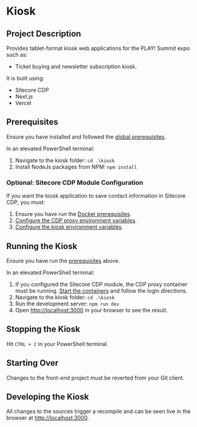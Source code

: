 # Kiosk

## Project Description

Provides tablet-format kiosk web applications for the PLAY! Summit expo such as:

- Ticket buying and newsletter subscription kiosk.

It is built using:

- Sitecore CDP
- Next.js
- Vercel

## Prerequisites

Ensure you have installed and followed the [global prerequisites](../prerequisites.md).

In an elevated PowerShell terminal:

1. Navigate to the kiosk folder: `cd .\kiosk`
2. Install NodeJs packages from NPM: `npm install`

### Optional: Sitecore CDP Module Configuration

If you want the kiosk application to save contact information in Sitecore CDP, you must:

1. Ensure you have run the [Docker prerequisites](../docker.md#Prerequisites).
2. [Configure the CDP proxy environment variables](../cdp-personalize/README.md#cdp-proxy-and-website).
3. [Configure the kiosk environment variables](../cdp-personalize/README.md#kiosk).

## Running the Kiosk

Ensure you have run the [prerequisites](#Prerequisites) above.

In an elevated PowerShell terminal:

1. If you configured the Sitecore CDP module, the CDP proxy container must be running. [Start the containers](../docker.md#Starting-the-Containers) and follow the login directions.
2. Navigate to the kiosk folder: `cd .\kiosk`
3. Run the development server: `npm run dev`
4. Open [http://localhost:3000](http://localhost:3000) in your browser to see the result.

## Stopping the Kiosk

Hit `CTRL + C` in your PowerShell terminal.

## Starting Over

Changes to the front-end project must be reverted from your Git client.

## Developing the Kiosk

All changes to the sources trigger a recompile and can be seen live in the browser at [http://localhost:3000](http://localhost:3000).
